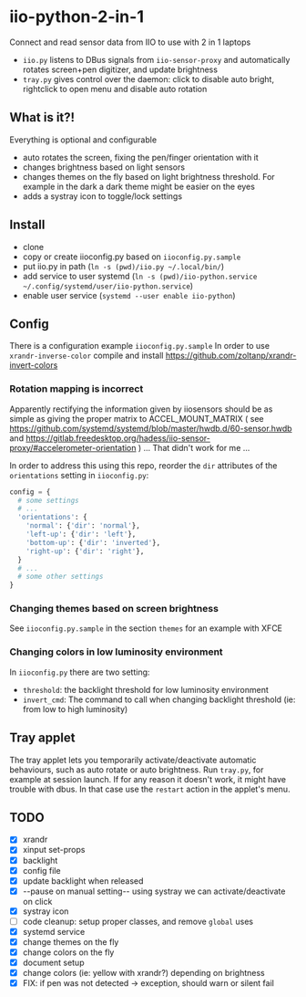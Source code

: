 # iio-python-2-in-1
Connect and read sensor data from IIO to use with 2 in 1 laptops

- `iio.py` listens to DBus signals from `iio-sensor-proxy` and automatically rotates screen+pen digitizer, and update brightness
- `tray.py` gives control over the daemon: click to disable auto bright, rightclick to open menu and disable auto rotation

## What is it?!
Everything is optional and configurable
- auto rotates the screen, fixing the pen/finger orientation with it
- changes brightness based on light sensors
- changes themes on the fly based on light brightness threshold. For example in
  the dark a dark theme might be easier on the eyes
- adds a systray icon to toggle/lock settings

## Install
- clone
- copy or create iioconfig.py based on `iioconfig.py.sample`
- put iio.py in path (`ln -s (pwd)/iio.py ~/.local/bin/`)
- add service to user systemd (`ln -s (pwd)/iio-python.service ~/.config/systemd/user/iio-python.service`)
- enable user service (`systemd --user enable iio-python`)

## Config

There is a configuration example `iioconfig.py.sample`
In order to use `xrandr-inverse-color` compile and install https://github.com/zoltanp/xrandr-invert-colors

### Rotation mapping is incorrect

Apparently rectifying the information given by iiosensors should be as simple as
giving the proper matrix to ACCEL_MOUNT_MATRIX ( see
https://github.com/systemd/systemd/blob/master/hwdb.d/60-sensor.hwdb and
https://gitlab.freedesktop.org/hadess/iio-sensor-proxy/#accelerometer-orientation
) ... That didn't work for me ...

In order to address this using this repo, reorder the `dir` attributes of the
`orientations` setting  in `iioconfig.py`:

``` python
config = {
  # some settings
  # ...
  'orientations': {
    'normal': {'dir': 'normal'},
    'left-up': {'dir': 'left'},
    'bottom-up': {'dir': 'inverted'},
    'right-up': {'dir': 'right'},
  }
  # ...
  # some other settings
}
```

### Changing themes based on screen brightness

See `iioconfig.py.sample` in the section `themes` for an example with XFCE

### Changing colors in low luminosity environment

In `iioconfig.py` there are two setting:
  - `threshold`: the backlight threshold for low luminosity environment
  - `invert_cmd`: The command to call when changing backlight threshold (ie:
    from low to high luminosity)
    
## Tray applet

The tray applet lets you temporarily activate/deactivate automatic behaviours,
such as auto rotate or auto brightness. Run `tray.py`, for example at session
launch. If for any reason it doesn't work, it might have trouble with dbus. In
that case use the `restart` action in the applet's menu.

## TODO

- [X] xrandr
- [X] xinput set-props
- [X] backlight
- [X] config file
- [X] update backlight when released
- [X] --pause on manual setting-- using systray we can activate/deactivate on click
- [X] systray icon
- [ ] code cleanup: setup proper classes, and remove `global` uses
- [X] systemd service
- [X] change themes on the fly
- [X] change colors on the fly
- [X] document setup
- [X] change colors (ie: yellow with xrandr?) depending on brightness
- [X] FIX: if pen was not detected -> exception, should warn or silent fail
